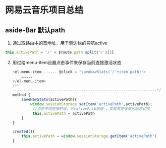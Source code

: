 #  网易云音乐项目总结

 ##  aside-Bar  默认path

1. 通过取路由中的首地址，用于侧边栏的导航active

```javascript
this.activePath = '/' + $route.path.split('/')[1]
```

2. 用过给menu-item设置点击事件来保存当前连接激活状态

   ```js
   <el-menu-item ...... @click = "saveNavStats('/'+item.path)">
       。。。。。。
   </el-menu-item>
   /**
   -----------------------------------------------------------------*/
   method:{
       saveNavStats(activePath){
           window.sessionStorage.setItem('activePath',activePath);
            //点击不同链接时候，给cativePath赋值 ，实现高亮效果的动态切换
            this.activePath = activePath
       }
   }
   
   created(){
       this.activePath = window.sessionStorage.getItem('activePath')
   }
   ```

   

